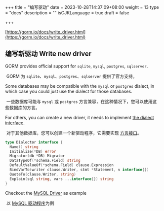 +++
title = "编写驱动"
date = 2023-10-28T14:37:09+08:00
weight = 13
type = "docs"
description = ""
isCJKLanguage = true
draft = false

+++

[https://gorm.io/docs/write_driver.html](https://gorm.io/docs/write_driver.html)

## 编写新驱动 Write new driver

GORM provides official support for `sqlite`, `mysql`, `postgres`, `sqlserver`.

​	GORM 为 `sqlite`、`mysql`、`postgres`、`sqlserver` 提供了官方支持。

Some databases may be compatible with the `mysql` or `postgres` dialect, in which case you could just use the dialect for those databases.

​	一些数据库可能与 `mysql` 或 `postgres` 方言兼容，在这种情况下，您可以使用这些数据库的方言。

For others, you can create a new driver, it needs to implement [the dialect interface](https://pkg.go.dev/gorm.io/gorm?tab=doc#Dialector).

​	对于其他数据库，您可以创建一个新驱动程序，它需要实现 [方言接口](https://pkg.go.dev/gorm.io/gorm?tab=doc#Dialector)。

``` go
type Dialector interface {
  Name() string
  Initialize(*DB) error
  Migrator(db *DB) Migrator
  DataTypeOf(*schema.Field) string
  DefaultValueOf(*schema.Field) clause.Expression
  BindVarTo(writer clause.Writer, stmt *Statement, v interface{})
  QuoteTo(clause.Writer, string)
  Explain(sql string, vars ...interface{}) string
}
```

Checkout the [MySQL Driver](https://github.com/go-gorm/mysql) as example

​	以 [MySQL 驱动程序](https://github.com/go-gorm/mysql)为例